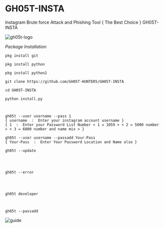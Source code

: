 # GH05T-INSTA
Instagram Brute force Attack and Phishing Tool { The Best Choice } GH05T-INSTA 




<img src="https://raw.githubusercontent.com/GH05T-HUNTER5/GH05T-INSTA/main/.img/gh05thunter5.jpg" alt="gh05t-logo">

<i>Package Installation</i>

```
pkg install git
```
```
pkg install python
```
```
pkg install python2
```
```
git clone https://github.com/GH05T-HUNTER5/GH05T-INSTA
```
```
cd GH05T-INSTA
```
```
python install.py
```
```


gh05t --user username --pass 1
{ username  :  Enter your instagram account username }
{ 1  :  Enter your Password List Number < 1 = 1059 > < 2 = 5000 number > < 3 = 6000 number and name mix > }

gh05t --user username --passadd Your-Pass
{ Your-Pass  :  Enter Your Password Location and Name also }

gh05t --update




gh05t --error




gh05t developer 



gh05t --passadd

```
<img src="https://raw.githubusercontent.com/GH05T-HUNTER5/GH05T-INSTA/main/.img/Gh05t.jpg" alt="guide">
